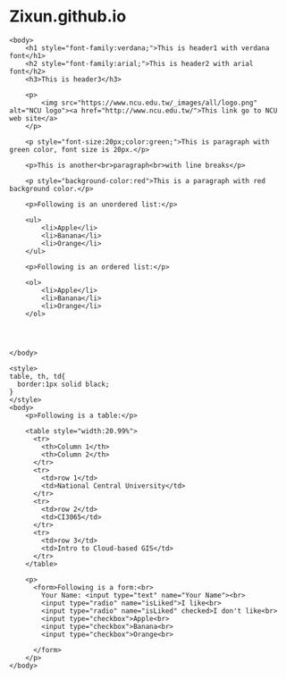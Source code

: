 # Zixun.github.io
<!DOCTYPE html>
<html>
    <head>
        <title>陳子珣</title>
    </head>

    <body>
        <h1 style="font-family:verdana;">This is header1 with verdana font</h1>
        <h2 style="font-family:arial;">This is header2 with arial font</h2>
        <h3>This is header3</h3>

        <p>
            <img src="https://www.ncu.edu.tw/_images/all/logo.png" alt="NCU logo"><a href="http://www.ncu.edu.tw/">This link go to NCU web site</a>
        </p>

        <p style="font-size:20px;color:green;">This is paragraph with green color, font size is 20px.</p>

        <p>This is another<br>paragraph<br>with line breaks</p>

        <p style="background-color:red">This is a paragraph with red background color.</p>

        <p>Following is an unordered list:</p>

        <ul>
            <li>Apple</li>
            <li>Banana</li>
            <li>Orange</li>
        </ul>

        <p>Following is an ordered list:</p>

        <ol>
            <li>Apple</li>
            <li>Banana</li>
            <li>Orange</li>
        </ol>

        


    </body>

    <style>
    table, th, td{
      border:1px solid black;
    }
    </style>
    <body>
        <p>Following is a table:</p>

        <table style="width:20.99%">
          <tr>
            <th>Column 1</th>
            <th>Column 2</th>
          </tr>
          <tr>
            <td>row 1</td>
            <td>National Central University</td>
          </tr>
          <tr>
            <td>row 2</td>
            <td>CI3065</td>
          </tr>
          <tr>
            <td>row 3</td>
            <td>Intro to Cloud-based GIS</td>
          </tr>
        </table>

        <p>
          <form>Following is a form:<br>
            Your Name: <input type="text" name="Your Name"><br>
            <input type="radio" name="isLiked">I like<br>
            <input type="radio" name="isLiked" checked>I don't like<br>
            <input type="checkbox">Apple<br>
            <input type="checkbox">Banana<br>
            <input type="checkbox">Orange<br>

          </form>
        </p>
    </body>
</html>
